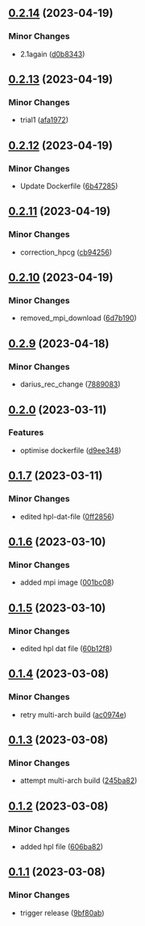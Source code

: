 ## [0.2.14](https://github.com/Crambor/hpl/compare/v0.2.13...v0.2.14) (2023-04-19)


### Minor Changes

* 2.1again ([d0b8343](https://github.com/Crambor/hpl/commit/d0b8343d1f84dc108b130b7b4b3c9cf3fec2c89d))

## [0.2.13](https://github.com/Crambor/hpl/compare/v0.2.12...v0.2.13) (2023-04-19)


### Minor Changes

* trial1 ([afa1972](https://github.com/Crambor/hpl/commit/afa1972a4f8a40e7bef30ed9424452e7ee15a686))

## [0.2.12](https://github.com/Crambor/hpl/compare/v0.2.11...v0.2.12) (2023-04-19)


### Minor Changes

* Update Dockerfile ([6b47285](https://github.com/Crambor/hpl/commit/6b4728599a288cfc92dc2c50e0dbdaf9091fad0d))

## [0.2.11](https://github.com/Crambor/hpl/compare/v0.2.10...v0.2.11) (2023-04-19)


### Minor Changes

* correction_hpcg ([cb94256](https://github.com/Crambor/hpl/commit/cb9425697fc745e1259c89b860c8f5bb1a5d05ff))

## [0.2.10](https://github.com/Crambor/hpl/compare/v0.2.9...v0.2.10) (2023-04-19)


### Minor Changes

* removed_mpi_download ([6d7b190](https://github.com/Crambor/hpl/commit/6d7b190de98b86e9242c1f82b32fd7d834393193))

## [0.2.9](https://github.com/Crambor/hpl/compare/v0.2.8...v0.2.9) (2023-04-18)


### Minor Changes

* darius_rec_change ([7889083](https://github.com/Crambor/hpl/commit/7889083e2c2cbda87d52acafa5f9c49c871a042b))

## [0.2.0](https://github.com/Crambor/hpl/compare/v0.1.7...v0.2.0) (2023-03-11)


### Features

* optimise dockerfile ([d9ee348](https://github.com/Crambor/hpl/commit/d9ee348208afaf63b9a7dddae269d1ede5e16be0))

## [0.1.7](https://github.com/Crambor/hpl/compare/v0.1.6...v0.1.7) (2023-03-11)


### Minor Changes

* edited hpl-dat-file ([0ff2856](https://github.com/Crambor/hpl/commit/0ff2856e4044df7d30ee9e4595c382bbfe79fdd0))

## [0.1.6](https://github.com/Crambor/hpl/compare/v0.1.5...v0.1.6) (2023-03-10)


### Minor Changes

* added mpi image ([001bc08](https://github.com/Crambor/hpl/commit/001bc089600df04b79364032b4af54cb45da3505))

## [0.1.5](https://github.com/Crambor/hpl/compare/v0.1.4...v0.1.5) (2023-03-10)


### Minor Changes

* edited hpl dat file ([60b12f8](https://github.com/Crambor/hpl/commit/60b12f8803ac18a8c819637509aa3a5a8d5d4a31))

## [0.1.4](https://github.com/Crambor/hpl/compare/v0.1.3...v0.1.4) (2023-03-08)


### Minor Changes

* retry multi-arch build ([ac0974e](https://github.com/Crambor/hpl/commit/ac0974e610c9bfcc5588c4365f21c0c3424d1c01))

## [0.1.3](https://github.com/Crambor/hpl/compare/v0.1.2...v0.1.3) (2023-03-08)


### Minor Changes

* attempt multi-arch build ([245ba82](https://github.com/Crambor/hpl/commit/245ba82e69df7ccac3de05fa8400622c26694163))

## [0.1.2](https://github.com/Crambor/hpl/compare/v0.1.1...v0.1.2) (2023-03-08)


### Minor Changes

* added hpl file ([606ba82](https://github.com/Crambor/hpl/commit/606ba82a159d5e52170d25fb1b9df7a7cb61501d))

## [0.1.1](https://github.com/Crambor/hpl/compare/v0.1.0...v0.1.1) (2023-03-08)


### Minor Changes

* trigger release ([9bf80ab](https://github.com/Crambor/hpl/commit/9bf80ab7cca75a5cebfa9eaeec51f9ac17604765))
